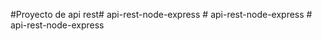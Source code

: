 #Proyecto de api rest#   a p i - r e s t - n o d e - e x p r e s s  
 #   a p i - r e s t - n o d e - e x p r e s s  
 #   a p i - r e s t - n o d e - e x p r e s s  
 